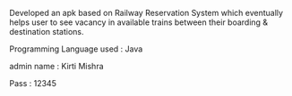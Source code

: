 Developed an apk based on Railway Reservation System which eventually helps user to see vacancy in available trains between their boarding & destination stations.


Programming Language used : Java 



admin name : Kirti Mishra



Pass : 12345
